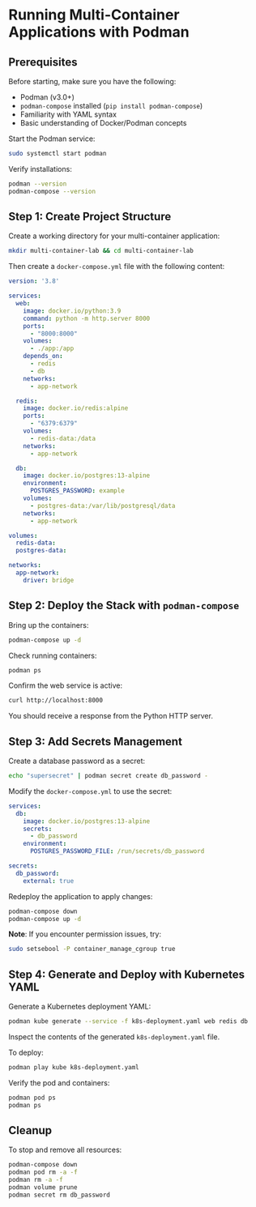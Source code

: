 # Running Multi-Container Applications with Podman

## Prerequisites

Before starting, make sure you have the following:

- Podman (v3.0+)
- `podman-compose` installed (`pip install podman-compose`)
- Familiarity with YAML syntax
- Basic understanding of Docker/Podman concepts

Start the Podman service:

```bash
sudo systemctl start podman
```

Verify installations:

```bash
podman --version
podman-compose --version
```

## Step 1: Create Project Structure

Create a working directory for your multi-container application:

```bash
mkdir multi-container-lab && cd multi-container-lab
```

Then create a `docker-compose.yml` file with the following content:

```yaml
version: '3.8'

services:
  web:
    image: docker.io/python:3.9
    command: python -m http.server 8000
    ports:
      - "8000:8000"
    volumes:
      - ./app:/app
    depends_on:
      - redis
      - db
    networks:
      - app-network

  redis:
    image: docker.io/redis:alpine
    ports:
      - "6379:6379"
    volumes:
      - redis-data:/data
    networks:
      - app-network

  db:
    image: docker.io/postgres:13-alpine
    environment:
      POSTGRES_PASSWORD: example
    volumes:
      - postgres-data:/var/lib/postgresql/data
    networks:
      - app-network

volumes:
  redis-data:
  postgres-data:

networks:
  app-network:
    driver: bridge
```

## Step 2: Deploy the Stack with `podman-compose`

Bring up the containers:

```bash
podman-compose up -d
```

Check running containers:

```bash
podman ps
```

Confirm the web service is active:

```bash
curl http://localhost:8000
```

You should receive a response from the Python HTTP server.

## Step 3: Add Secrets Management

Create a database password as a secret:

```bash
echo "supersecret" | podman secret create db_password -
```

Modify the `docker-compose.yml` to use the secret:

```yaml
services:
  db:
    image: docker.io/postgres:13-alpine
    secrets:
      - db_password
    environment:
      POSTGRES_PASSWORD_FILE: /run/secrets/db_password

secrets:
  db_password:
    external: true
```

Redeploy the application to apply changes:

```bash
podman-compose down
podman-compose up -d
```

**Note**: If you encounter permission issues, try:

```bash
sudo setsebool -P container_manage_cgroup true
```

## Step 4: Generate and Deploy with Kubernetes YAML

Generate a Kubernetes deployment YAML:

```bash
podman kube generate --service -f k8s-deployment.yaml web redis db
```

Inspect the contents of the generated `k8s-deployment.yaml` file.

To deploy:

```bash
podman play kube k8s-deployment.yaml
```

Verify the pod and containers:

```bash
podman pod ps
podman ps
```

## Cleanup

To stop and remove all resources:

```bash
podman-compose down
podman pod rm -a -f
podman rm -a -f
podman volume prune
podman secret rm db_password
```